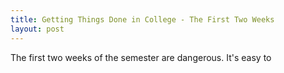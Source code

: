 ```yaml
---
title: Getting Things Done in College - The First Two Weeks
layout: post
---
```


The first two weeks of the semester are dangerous. It's easy to 